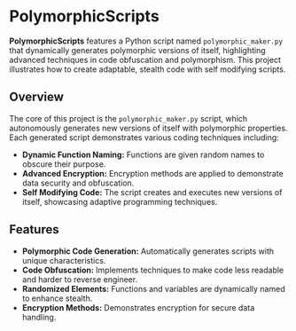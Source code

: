 # PolymorphicScripts

**PolymorphicScripts** features a Python script named `polymorphic_maker.py` that dynamically generates polymorphic versions of itself, highlighting advanced techniques in code obfuscation and polymorphism. This project illustrates how to create adaptable, stealth code with self modifying scripts.

## Overview

The core of this project is the `polymorphic_maker.py` script, which autonomously generates new versions of itself with polymorphic properties. Each generated script demonstrates various coding techniques including:

- **Dynamic Function Naming:** Functions are given random names to obscure their purpose.
- **Advanced Encryption:** Encryption methods are applied to demonstrate data security and obfuscation.
- **Self Modifying Code:** The script creates and executes new versions of itself, showcasing adaptive programming techniques.

## Features

- **Polymorphic Code Generation:** Automatically generates scripts with unique characteristics.
- **Code Obfuscation:** Implements techniques to make code less readable and harder to reverse engineer.
- **Randomized Elements:** Functions and variables are dynamically named to enhance stealth.
- **Encryption Methods:** Demonstrates encryption for secure data handling.
